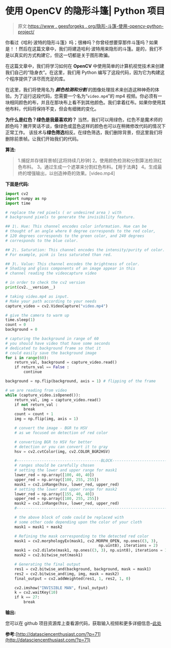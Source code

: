 # 使用 OpenCV 的隐形斗篷| Python 项目

> 原文:[https://www . geesforgeks . org/隐形-斗篷-使用-opencv-python-project/](https://www.geeksforgeeks.org/invisible-cloak-using-opencv-python-project/)

你看过《哈利·波特的隐形斗篷》吗；很棒吗？你曾经想要穿那件斗篷吗？如果是！！然后在这篇文章中，我们将建造哈利·波特用来隐形的斗篷。是的，我们不是以真实的方式构建它，但这一切都是关于图形欺骗。

在这篇文章中，我们将学习如何在 **OpenCV** 中使用简单的计算机视觉技术来创建我们自己的“隐身衣”。在这里，我们用 Python 编写了这段代码，因为它为构建这个程序提供了详尽而充足的库。

在这里，我们将使用名为 ***颜色检测和分割*** 的图像处理技术来创造这种神奇的体验。为了运行这段代码，您需要一个名为“`video.mp4`”的 mp4 视频。你必须有一块相同颜色的布，并且在那块布上看不到其他颜色。我们拿着红布。如果你使用其他布料，代码将保持不变，但会有细微的变化。

**为什么是红色？绿色是我最喜欢的？**
当然，我们可以用绿色，红色不是魔术师的颜色吗？撇开笑话不谈，像绿色或蓝色这样的颜色也可以在稍微修改代码的情况下正常工作。
该技术与**绿色筛选**相反。在绿色筛选，我们删除背景，但这里我们将删除前景帧。让我们开始我们的代码。

**算法:**

> 1.捕捉并存储背景帧[这将持续几秒钟]
> 2。使用颜色检测和分割算法检测红色布料。
> 3。通过生成一个遮罩来分割红色布料。【用于法典】
> 4。生成最终的增强输出，以创造神奇的效果。[video.mp4]

**下面是代码:**

```py
import cv2
import numpy as np
import time

# replace the red pixels ( or undesired area ) with
# background pixels to generate the invisibility feature.

## 1\. Hue: This channel encodes color information. Hue can be
# thought of an angle where 0 degree corresponds to the red color, 
# 120 degrees corresponds to the green color, and 240 degrees 
# corresponds to the blue color.

## 2\. Saturation: This channel encodes the intensity/purity of color.
# For example, pink is less saturated than red.

## 3\. Value: This channel encodes the brightness of color.
# Shading and gloss components of an image appear in this 
# channel reading the videocapture video  

# in order to check the cv2 version
print(cv2.__version__)   

# taking video.mp4 as input.
# Make your path according to your needs 
capture_video = cv2.VideoCapture("video.mp4")

# give the camera to warm up
time.sleep(1) 
count = 0 
background = 0 

# capturing the background in range of 60
# you should have video that have some seconds
# dedicated to background frame so that it 
# could easily save the background image
for i in range(60):
    return_val, background = capture_video.read()
    if return_val == False :
        continue 

background = np.flip(background, axis = 1) # flipping of the frame 

# we are reading from video 
while (capture_video.isOpened()):
    return_val, img = capture_video.read()
    if not return_val :
        break 
    count = count + 1
    img = np.flip(img, axis = 1)

    # convert the image - BGR to HSV
    # as we focused on detection of red color 

    # converting BGR to HSV for better 
    # detection or you can convert it to gray
    hsv = cv2.cvtColor(img, cv2.COLOR_BGR2HSV) 

    #-------------------------------------BLOCK----------------------------#
    # ranges should be carefully chosen
    # setting the lower and upper range for mask1
    lower_red = np.array([100, 40, 40])       
    upper_red = np.array([100, 255, 255])
    mask1 = cv2.inRange(hsv, lower_red, upper_red)
    # setting the lower and upper range for mask2 
    lower_red = np.array([155, 40, 40])
    upper_red = np.array([180, 255, 255])
    mask2 = cv2.inRange(hsv, lower_red, upper_red)
    #----------------------------------------------------------------------#

    # the above block of code could be replaced with
    # some other code depending upon the color of your cloth 
    mask1 = mask1 + mask2

    # Refining the mask corresponding to the detected red color
    mask1 = cv2.morphologyEx(mask1, cv2.MORPH_OPEN, np.ones((3, 3),
                                         np.uint8), iterations = 2)
    mask1 = cv2.dilate(mask1, np.ones((3, 3), np.uint8), iterations = 1)
    mask2 = cv2.bitwise_not(mask1)

    # Generating the final output
    res1 = cv2.bitwise_and(background, background, mask = mask1)
    res2 = cv2.bitwise_and(img, img, mask = mask2)
    final_output = cv2.addWeighted(res1, 1, res2, 1, 0)

    cv2.imshow("INVISIBLE MAN", final_output)
    k = cv2.waitKey(10)
    if k == 27:
        break
```

**输出:**

您可以在 github 项目资源库上查看源代码，获取输入视频和更多详细信息–[此处](https://github.com/AdityaAtri/invisible_man.git)

**参考:**[http://datasciencenthusiast.com/?p=71](http://datasciencenthusiast.com/?p=71)